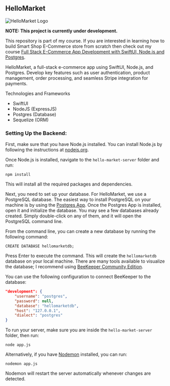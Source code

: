 ## HelloMarket 

![HelloMarket Logo](/resources/hellomarket.png)

**NOTE: This project is currently under development.** 

This repository is part of my course. If you are interested in learning how to build Smart Shop E-Commerce store from scratch then check out my course [Full Stack E-Commerce App Development with SwiftUI, Node.js and Postgres](https://azamsharp.teachable.com/p/full-stack-e-commerce-app-development-with-swiftui-node-js-and-postgres).



HelloMarket, a full-stack e-commerce app using SwiftUI, Node.js, and Postgres. Develop key features such as user authentication, product management, order processing, and seamless Stripe integration for payments.

Technologies and Frameworks
- SwiftUI
- NodeJS (ExpressJS)
- Postgres (Database)
- Sequelize (ORM)

### Setting Up the Backend: 

First, make sure that you have Node.js installed. You can install Node.js by following the instructions at [nodejs.org](https://nodejs.org/en).

Once Node.js is installed, navigate to the `hello-market-server` folder and run:

```
npm install
```

This will install all the required packages and dependencies.

Next, you need to set up your database. For HelloMarket, we use a PostgreSQL database. The easiest way to install PostgreSQL on your machine is by using the [Postgres App](https://postgresapp.com/). Once the Postgres App is installed, open it and initialize the database. You may see a few databases already created. Simply double-click on any of them, and it will open the PostgreSQL command line.

From the command line, you can create a new database by running the following command:

```
CREATE DATABASE hellomarketdb;
```

Press Enter to execute the command. This will create the `hellomarketdb` database on your local machine. There are many tools available to visualize the database; I recommend using [BeeKeeper Community Edition](https://github.com/beekeeper-studio/beekeeper-studio).

You can use the following configuration to connect BeeKeeper to the database:

```json
"development": {
    "username": "postgres",
    "password": null,
    "database": "hellomarketdb",
    "host": "127.0.0.1",
    "dialect": "postgres"
}
```

To run your server, make sure you are inside the `hello-market-server` folder, then run:

```
node app.js
```

Alternatively, if you have [Nodemon](https://www.npmjs.com/package/nodemon) installed, you can run:

```
nodemon app.js
```

Nodemon will restart the server automatically whenever changes are detected.


